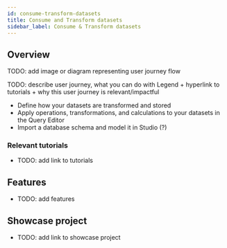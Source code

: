 ```yaml
---
id: consume-transform-datasets
title: Consume and Transform datasets
sidebar_label: Consume & Transform datasets
---
```


## Overview 

TODO: add image or diagram representing user journey flow

TODO: describe user journey, what you can do with Legend + hyperlink to tutorials + why this user journey is relevant/impactful

- Define how your datasets are transformed and stored
- Apply operations, transformations, and calculations to your datasets in the Query Editor
- Import a database schema and model it in Studio (?)

### Relevant tutorials
- TODO: add link to tutorials

## Features
- TODO: add features

## Showcase project
- TODO: add link to showcase project